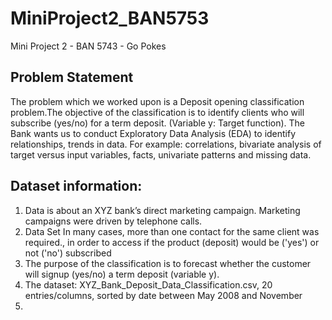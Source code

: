 # MiniProject2_BAN5753
Mini Project 2 - BAN 5743 - Go Pokes

## Problem Statement
The problem which we worked upon is a Deposit opening classification problem.The objective of the classification is to identify clients who will 
subscribe (yes/no) for a term deposit. (Variable y: Target function). The Bank wants us to conduct Exploratory Data Analysis (EDA) to 
identify relationships, trends in data. For example: correlations, bivariate analysis of target versus input variables, facts, univariate 
patterns and missing data.

## Dataset information:
1. Data is about an XYZ bank’s direct marketing campaign. Marketing 
campaigns were driven by telephone calls.
2. Data Set In many cases, more than one contact for the same client 
was required., in order to access if the product (deposit) would be 
('yes') or not ('no') subscribed
3. The purpose of the classification is to forecast whether the customer 
will signup (yes/no) a term deposit (variable y).
4. The dataset: XYZ_Bank_Deposit_Data_Classification.csv, 20 
entries/columns, sorted by date between May 2008 and November 
2010.
